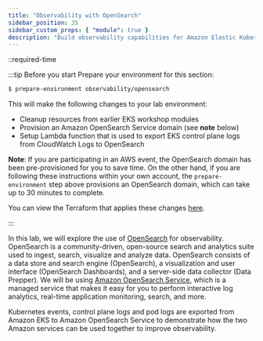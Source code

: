 ```yaml
---
title: "Observability with OpenSearch"
sidebar_position: 35
sidebar_custom_props: { "module": true }
description: "Build observability capabilities for Amazon Elastic Kubernetes Service around OpenSearch."
---
```


::required-time

:::tip Before you start
Prepare your environment for this section:

```bash timeout=3600 wait=30
$ prepare-environment observability/opensearch
```

This will make the following changes to your lab environment:

- Cleanup resources from earlier EKS workshop modules
- Provision an Amazon OpenSearch Service domain (see **note** below)
- Setup Lambda function that is used to export EKS control plane logs from CloudWatch Logs to OpenSearch

**Note**: If you are participating in an AWS event, the OpenSearch domain has been pre-provisioned for you to save time. On the other hand, if you are following these instructions within your own account, the `prepare-environment` step above provisions an OpenSearch domain, which can take up to 30 minutes to complete.

You can view the Terraform that applies these changes [here](https://github.com/VAR::MANIFESTS_OWNER/VAR::MANIFESTS_REPOSITORY/tree/VAR::MANIFESTS_REF/manifests/modules/observability/opensearch/.workshop/terraform).

:::

In this lab, we will explore the use of [OpenSearch](https://opensearch.org/about.html) for observability. OpenSearch is a community-driven, open-source search and analytics suite used to ingest, search, visualize and analyze data. OpenSearch consists of a data store and search engine (OpenSearch), a visualization and user interface (OpenSearch Dashboards), and a server-side data collector (Data Prepper). We will be using [Amazon OpenSearch Service](https://aws.amazon.com/opensearch-service/), which is a managed service that makes it easy for you to perform interactive log analytics, real-time application monitoring, search, and more.

Kubernetes events, control plane logs and pod logs are exported from Amazon EKS to Amazon OpenSearch Service to demonstrate how the two Amazon services can be used together to improve observability.
